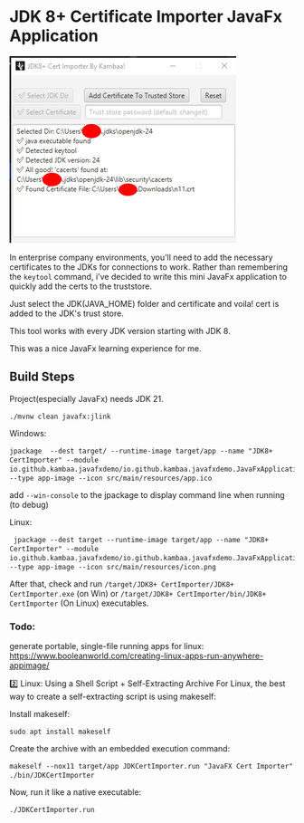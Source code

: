 # JDK 8+ Certificate Importer JavaFx Application

![ss.png](ss.png)

In enterprise company environments, you'll need to add the necessary certificates to the JDKs for connections to work.
Rather than remembering the `keytool` command, i've decided to write this mini JavaFx application to quickly add the certs to the truststore.

Just select the JDK(JAVA_HOME) folder and certificate and voila! cert is added to the JDK's trust store.

This tool works with every JDK version starting with JDK 8.

This was a nice JavaFx learning experience for me.

## Build Steps

Project(especially JavaFx) needs JDK 21.

```
./mvnw clean javafx:jlink
```

Windows:
```
jpackage  --dest target/ --runtime-image target/app --name "JDK8+ CertImporter" --module io.github.kambaa.javafxdemo/io.github.kambaa.javafxdemo.JavaFxApplication --type app-image --icon src/main/resources/app.ico 
```

add `--win-console` to the jpackage to display command line when running (to debug)


Linux: 
```
 jpackage --dest target --runtime-image target/app --name "JDK8+ CertImporter" --module io.github.kambaa.javafxdemo/io.github.kambaa.javafxdemo.JavaFxApplication --type app-image --icon src/main/resources/icon.png
```

After that, check and run `/target/JDK8+ CertImporter/JDK8+ CertImporter.exe` (on Win) or `/target/JDK8+ CertImporter/bin/JDK8+ CertImporter` (On Linux) executables.



### Todo: 
generate portable, single-file running apps for linux: 
https://www.booleanworld.com/creating-linux-apps-run-anywhere-appimage/

2️⃣ Linux: Using a Shell Script + Self-Extracting Archive
For Linux, the best way to create a self-extracting script is using makeself:

Install makeself:

```
sudo apt install makeself
```
Create the archive with an embedded execution command:

```
makeself --nox11 target/app JDKCertImporter.run "JavaFX Cert Importer" ./bin/JDKCertImporter
```
Now, run it like a native executable:

```
./JDKCertImporter.run
```
